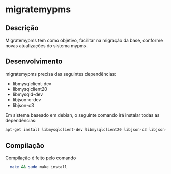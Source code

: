 # migratemypms

## Descrição

Migratemypms tem como objetivo, facilitar na migração da base, conforme novas atualizações do sistema mypms.

## Desenvolvimento

migratemypms precisa das seguintes dependências:
  * libmysqlclient-dev
  * libmysqlclient20
  * libmysqld-dev
  * libjson-c-dev
  * libjson-c3

Em sistema baseado em debian, o seguinte comando irá
instalar todas as dependências:
```bash
apt-get install libmysqlclient-dev libmysqlclient20 libjson-c3 libjson-c-dev libmysqld-dev
```

## Compilação

Compilação é feito pelo comando
```bash
  make && sudo make install
```